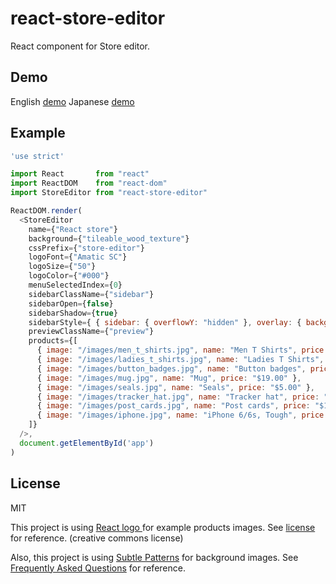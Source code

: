# react-store-editor

React component for Store editor.

## Demo

English  [demo](http://camelmasa.github.io/react-store-editor/example/en)
Japanese [demo](http://camelmasa.github.io/react-store-editor/example/ja)

## Example

```js
'use strict'

import React       from "react"
import ReactDOM    from "react-dom"
import StoreEditor from "react-store-editor"

ReactDOM.render(
  <StoreEditor
    name={"React store"}
    background={"tileable_wood_texture"}
    cssPrefix={"store-editor"}
    logoFont={"Amatic SC"}
    logoSize={"50"}
    logoColor={"#000"}
    menuSelectedIndex={0}
    sidebarClassName={"sidebar"}
    sidebarOpen={false}
    sidebarShadow={true}
    sidebarStyle={ { sidebar: { overflowY: "hidden" }, overlay: { backgroundColor: "" } } }
    previewClassName={"preview"}
    products={[
      { image: "/images/men_t_shirts.jpg", name: "Men T Shirts", price: "$20.00" },
      { image: "/images/ladies_t_shirts.jpg", name: "Ladies T Shirts", price: "$20.00" },
      { image: "/images/button_badges.jpg", name: "Button badges", price: "$4.00" },
      { image: "/images/mug.jpg", name: "Mug", price: "$19.00" },
      { image: "/images/seals.jpg", name: "Seals", price: "$5.00" },
      { image: "/images/tracker_hat.jpg", name: "Tracker hat", price: "$17.75" },
      { image: "/images/post_cards.jpg", name: "Post cards", price: "$1.00" },
      { image: "/images/iphone.jpg", name: "iPhone 6/6s, Tough", price: "$53.25" }
    ]}
  />,
  document.getElementById('app')
)
```

## License

MIT

This project is using [React logo ](https://github.com/facebook/react/blob/master/docs/img/logo.svg) for example products images.
See [license](https://github.com/facebook/react/blob/master/LICENSE-docs) for reference. (creative commons license)

Also, this project is using [Subtle Patterns](http://subtlepatterns.com/) for background images.
See [Frequently Asked Questions](http://subtlepatterns.com/about/) for reference.
